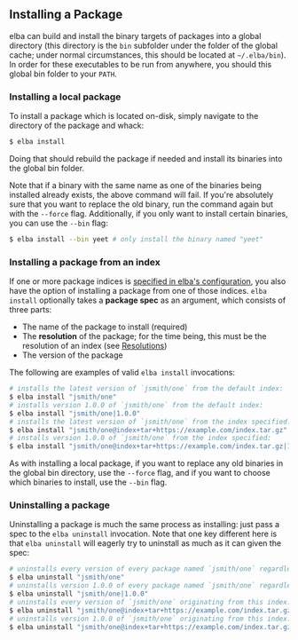 ## Installing a Package

elba can build and install the binary targets of packages into a global directory (this directory is the `bin` subfolder under the folder of the global cache; under normal circumstances, this should be located at `~/.elba/bin`). In order for these executables to be run from anywhere, you should this global bin folder to your `PATH`.

### Installing a local package

To install a package which is located on-disk, simply navigate to the directory of the package and whack:

```sh
$ elba install
```

Doing that should rebuild the package if needed and install its binaries into the global bin folder.

Note that if a binary with the same name as one of the binaries being installed already exists, the above command will fail. If you're absolutely sure that you want to replace the old binary, run the command again but with the `--force` flag. Additionally, if you only want to install certain binaries, you can use the `--bin` flag:

```sh
$ elba install --bin yeet # only install the binary named "yeet"
```

### Installing a package from an index

If one or more package indices is [specified in elba's configuration](./configuration.md), you also have the option of installing a package from one of those indices. `elba install` optionally takes a **package spec** as an argument, which consists of three parts:

- The name of the package to install (required)
- The **resolution** of the package; for the time being, this must be the resolution of an index (see [Resolutions](../reference/resolutions.md))
- The version of the package

The following are examples of valid `elba install` invocations:

```sh
# installs the latest version of `jsmith/one` from the default index:
$ elba install "jsmith/one"
# installs version 1.0.0 of `jsmith/one` from the default index:
$ elba install "jsmith/one|1.0.0"
# installs the latest version of `jsmith/one` from the index specified:
$ elba install "jsmith/one@index+tar+https://example.com/index.tar.gz"
# installs version 1.0.0 of `jsmith/one` from the index specified:
$ elba install "jsmith/one@index+tar+https://example.com/index.tar.gz|1.0.0"
```

As with installing a local package, if you want to replace any old binaries in the global bin directory, use the `--force` flag, and if you want to choose which binaries to install, use the `--bin` flag.

### Uninstalling a package

Uninstalling a package is much the same process as installing: just pass a spec
to the `elba uninstall` invocation. Note that one key different here is that
`elba uninstall` will eagerly try to uninstall as much as it can given the spec:

```sh
# uninstalls every version of every package named `jsmith/one` regardless of index:
$ elba uninstall "jsmith/one"
# uninstalls version 1.0.0 of every package named `jsmith/one` regardless of index:
$ elba uninstall "jsmith/one|1.0.0"
# uninstalls every version of `jsmith/one` originating from this index:
$ elba uninstall "jsmith/one@index+tar+https://example.com/index.tar.gz"
# uninstalls version 1.0.0 of `jsmith/one` originating from this index:
$ elba uninstall "jsmith/one@index+tar+https://example.com/index.tar.gz|1.0.0"
```
